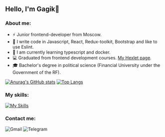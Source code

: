 ## Hello, I'm Gagik👋
### About me: 
- ⚡ Junior frontend-developer from Moscow.
- 🔭 I write code in Javascript, React, Redux-toolkit, Bootstrap and like to use Eslint.
- 🌱 I am currently learning typescript and docker.
- :computer: Graduated from frontend development courses. [My Hexlet page](https://ru.hexlet.io/u/solutionjs).
- :mortar_board: Bachelor's degree in political science (Financial University under the Government of the RF).

[![Anurag's GitHub stats](https://github-readme-stats.vercel.app/api?username=256sha9gag&theme=onedark)](https://github.com/anuraghazra/github-readme-stats)
[![Top Langs](https://github-readme-stats.vercel.app/api/top-langs/?username=256sha9gag&layout=compact&theme=onedark)](https://github.com/anuraghazra/github-readme-stats)

### My skills:
[![My Skills](https://skillicons.dev/icons?i=js,html,css,bash,git,github,nodejs,jest,babel,bootstrap,react,redux,vscode,webpack&theme=dark)](https://skillicons.dev)

### Сontact me: 
![Gmail](https://img.shields.io/badge/Gmail-D14836?style=for-the-badge&logo=gmail&logoColor=white)
![Telegram](https://img.shields.io/badge/Telegram-2CA5E0?style=for-the-badge&logo=telegram&logoColor=white)
